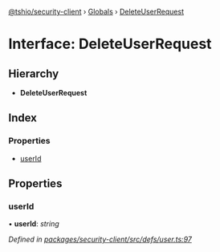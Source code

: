 [@tshio/security-client](../README.md) › [Globals](../globals.md) › [DeleteUserRequest](deleteuserrequest.md)

# Interface: DeleteUserRequest

## Hierarchy

* **DeleteUserRequest**

## Index

### Properties

* [userId](deleteuserrequest.md#markdown-header-userid)

## Properties

###  userId

• **userId**: *string*

*Defined in [packages/security-client/src/defs/user.ts:97](https://github.com/TheSoftwareHouse/rad-modules-tools/blob/22a789f/packages/security-client/src/defs/user.ts#L97)*
